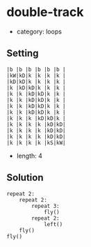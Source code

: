 # double-track
- category: loops

## Setting

```
|b |b |b |b |b |b |
|kW|kD|k |k |k |k |
|kD|kD|k |k |k |k |
|k |kD|kD|k |k |k |
|k |k |kD|kD|k |k |
|k |k |kD|kD|k |k |
|k |k |kD|kD|k |k |
|k |k |kD|kD|k |k |
|k |k |k |kD|kD|k |
|k |k |k |k |kD|kD|
|k |k |k |k |kD|kD|
|k |k |k |k |kD|kD|
|k |k |k |k |kS|kW|
```

- length: 4

## Solution

```
repeat 2:
    repeat 2:
        repeat 3:
            fly()
        repeat 2:
            left()
    fly()
fly()
```
